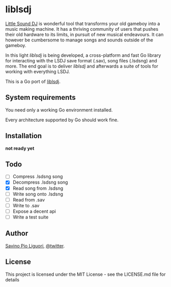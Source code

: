 # liblsdj

[Little Sound DJ](http://littlesounddj.com) is wonderful tool that transforms your old gameboy into a music making machine. It has a thriving community of users that pushes their old hardware to its limits, in pursuit of new musical endeavours. It can however be cumbersome to manage songs and sounds outside of the gameboy.

In this light *liblsdj* is being developed, a cross-platform and fast Go library for interacting with the LSDJ save format (.sav), song files (.lsdsng) and more. The end goal is to deliver *liblsdj* and afterwards a suite of tools for working with everything LSDJ.

This is a Go port of [liblsdj](https://github.com/stijnfrishert/liblsdj).

## System requirements
You need only a working Go environment installed.

Every architecture supported by Go should work fine.

## Installation

**not ready yet**

## Todo
- [ ] Compress .lsdsng song
- [x] Decompress .lsdsng song
- [x] Read song from .lsdsng
- [ ] Write song onto .lsdsng
- [ ] Read from .sav
- [ ] Write to .sav
- [ ] Expose a decent api
- [ ] Write a test suite

## Author

[Savino Pio Liguori](https://8lall0.github.io/), [@twitter](https://twitter.com/imblellow).

## License
This project is licensed under the MIT License - see the LICENSE.md file for details